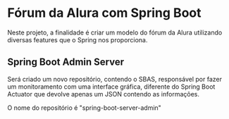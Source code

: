 # Fórum da Alura com Spring Boot

Neste projeto, a finalidade é criar um modelo do fórum da Alura utilizando diversas features que o Spring nos proporciona.

## Spring Boot Admin Server

Será criado um novo repositório, contendo o SBAS, responsável por fazer um monitoramento com uma interface gráfica, diferente do Spring Boot Actuator que devolve apenas um JSON contendo as informações.

O nome do repositório é "spring-boot-server-admin"
